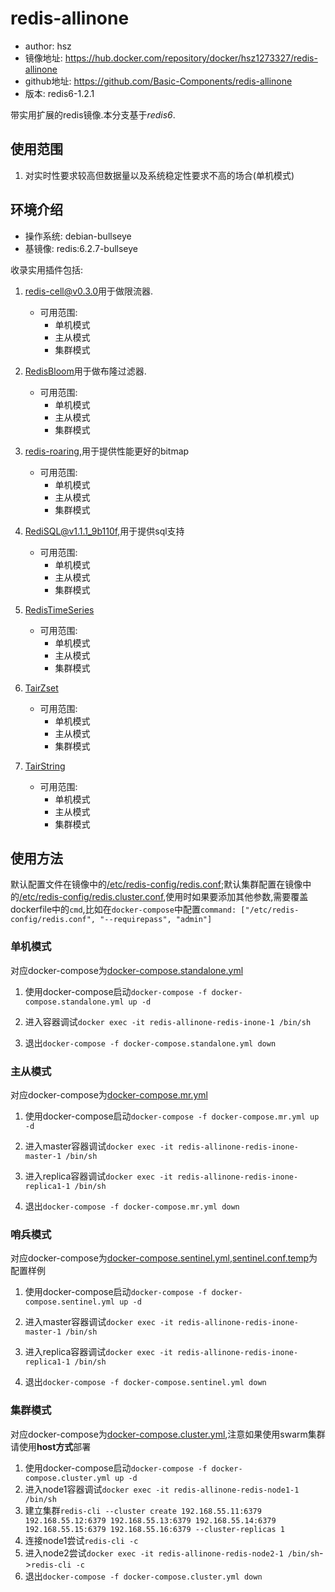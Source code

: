 # redis-allinone

+ author: hsz
+ 镜像地址: <https://hub.docker.com/repository/docker/hsz1273327/redis-allinone>
+ github地址: <https://github.com/Basic-Components/redis-allinone>
+ 版本: redis6-1.2.1

带实用扩展的redis镜像.本分支基于*redis6*.

## 使用范围

1. 对实时性要求较高但数据量以及系统稳定性要求不高的场合(单机模式)

## 环境介绍

+ 操作系统: debian-bullseye
+ 基镜像: redis:6.2.7-bullseye

收录实用插件包括:

1. [redis-cell@v0.3.0](https://github.com/brandur/redis-cell/tree/v0.3.0)用于做限流器.
    + 可用范围:
        + 单机模式
        + 主从模式
        + 集群模式
2. [RedisBloom](https://github.com/RedisBloom/RedisBloom)用于做布隆过滤器.
    + 可用范围:
        + 单机模式
        + 主从模式
        + 集群模式
3. [redis-roaring](https://github.com/aviggiano/redis-roaring),用于提供性能更好的bitmap
    + 可用范围:
        + 单机模式
        + 主从模式
        + 集群模式
4. [RediSQL@v1.1.1_9b110f](https://github.com/RedBeardLab/rediSQL/tree/v1.1.1),用于提供sql支持
    + 可用范围:
        + 单机模式
        + 主从模式
        + 集群模式

5. [RedisTimeSeries](https://github.com/RedisTimeSeries/RedisTimeSeries)
    + 可用范围:
        + 单机模式
        + 主从模式
        + 集群模式

6. [TairZset](https://github.com/alibaba/TairZset)
    + 可用范围:
        + 单机模式
        + 主从模式
        + 集群模式

7. [TairString](https://github.com/alibaba/TairString)
    + 可用范围:
        + 单机模式
        + 主从模式
        + 集群模式

## 使用方法

默认配置文件在镜像中的[/etc/redis-config/redis.conf](https://github.com/Basic-Components/redis-allinone/blob/master/conf/redis.conf);默认集群配置在镜像中的[/etc/redis-config/redis.cluster.conf](https://github.com/Basic-Components/redis-allinone/blob/master/conf/redis.cluster.conf),使用时如果要添加其他参数,需要覆盖dockerfile中的`cmd`,比如在`docker-compose`中配置`command: ["/etc/redis-config/redis.conf", "--requirepass", "admin"]`

### 单机模式

对应docker-compose为[docker-compose.standalone.yml](https://github.com/Basic-Components/redis-allinone/blob/master/docker-compose.standalone.yml)

1. 使用docker-compose启动`docker-compose -f docker-compose.standalone.yml up -d`

2. 进入容器调试`docker exec -it redis-allinone-redis-inone-1 /bin/sh`

3. 退出`docker-compose -f docker-compose.standalone.yml down`

### 主从模式

对应docker-compose为[docker-compose.mr.yml](https://github.com/Basic-Components/redis-allinone/blob/master/docker-compose.mr.yml)

1. 使用docker-compose启动`docker-compose -f docker-compose.mr.yml up -d`

2. 进入master容器调试`docker exec -it redis-allinone-redis-inone-master-1 /bin/sh`

3. 进入replica容器调试`docker exec -it redis-allinone-redis-inone-replica1-1 /bin/sh`

4. 退出`docker-compose -f docker-compose.mr.yml down`

### 哨兵模式

对应docker-compose为[docker-compose.sentinel.yml](https://github.com/Basic-Components/redis-allinone/blob/master/docker-compose.sentinel.yml),[sentinel.conf.temp](https://github.com/Basic-Components/redis-allinone/blob/master/sentinel/sentinel.conf.temp)为配置样例

1. 使用docker-compose启动`docker-compose -f docker-compose.sentinel.yml up -d`

2. 进入master容器调试`docker exec -it redis-allinone-redis-inone-master-1 /bin/sh`

3. 进入replica容器调试`docker exec -it redis-allinone-redis-inone-replica1-1 /bin/sh`

4. 退出`docker-compose -f docker-compose.sentinel.yml down`

### 集群模式

对应docker-compose为[docker-compose.cluster.yml](https://github.com/Basic-Components/redis-allinone/blob/master/docker-compose.cluster.yml),注意如果使用swarm集群请使用**host方式**部署

1. 使用docker-compose启动`docker-compose -f docker-compose.cluster.yml up -d`
2. 进入node1容器调试`docker exec -it redis-allinone-redis-node1-1 /bin/sh`
3. 建立集群`redis-cli --cluster create 192.168.55.11:6379 192.168.55.12:6379 192.168.55.13:6379 192.168.55.14:6379 192.168.55.15:6379 192.168.55.16:6379 --cluster-replicas 1`
4. 连接node1尝试`redis-cli -c`
5. 进入node2尝试`docker exec -it redis-allinone-redis-node2-1 /bin/sh`->`redis-cli -c`
6. 退出`docker-compose -f docker-compose.cluster.yml down`
